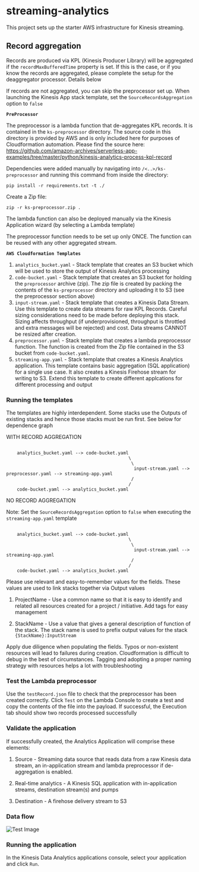 # streaming-analytics

This project sets up the starter AWS infrastructure for Kinesis streaming.

## Record aggregation

Records are produced via KPL (Kinesis Producer Library) will be aggregated if the `recordMaxBufferedTime` property is set. If this is the case, or if you know the records are aggregated, please complete the setup for the deaggregator processor. Details below

If records are not aggregated, you can skip the preprocessor set up. When launching the Kinesis App stack template, set the `SourceRecordsAggregation` option to `false`

**`PreProcessor`**

The preprocessor is a lambda function that de-aggregates KPL records. It is contained in the `ks-preprocessor` directory. The source code in this directory is provided by AWS and is only included here for purposes of Cloudformation automation.
Please find the source here: https://github.com/amazon-archives/serverless-app-examples/tree/master/python/kinesis-analytics-process-kpl-record

Dependencies were added manually by navigating into `/<..>/ks-preprocessor` and running this command from inside the directory:

```
pip install -r requirements.txt -t ./

```

Create a Zip file:

```
zip -r ks-preprocessor.zip .

```

The lambda function can also be deployed manually via the Kinesis Application wizard (by selecting a Lambda template)

The preprocessor function needs to be set up only ONCE. The function can be reused with any other aggregated stream.

**`AWS Cloudformation Templates`**

1. `analytics_bucket.yaml` - Stack template that creates an S3 bucket which will be used to store the output of Kinesis Analytics processing
2. `code-bucket.yaml` - Stack template that creates an S3 bucket for holding the `preprocessor` archive (zip). The zip file is created by packing the contents of the `ks-preprocessor` directory and uploading it to S3 (see the preprocessor section above)
3. `input-stream.yaml` - Stack template that creates a Kinesis Data Stream. Use this template to create data streams for raw KPL Records. Careful sizing considerations need to be made before deploying this stack. Sizing affects throughput (if underprovisioned, throughput is throttled and extra messages will be rejected) and cost. Data streams CANNOT be resized after creation.
4. `preprocessor.yaml` - Stack template that creates a lambda preprocessor function. The function is created from the Zip file contained in the S3 bucket from `code-bucket.yaml`.
5. `streaming-app.yaml` - Stack template that creates a Kinesis Analytics application. This template contains basic aggregation (SQL application) for a single use case. It also creates a Kinesis Firehose stream for writing to S3. Extend this template to create different applcations for different processing and output

### Running the templates

The templates are highly interdependent. Some stacks use the Outputs of existing stacks and hence those stacks must be run first. See below for dependence graph

WITH RECORD AGGREGATION

```

    analytics_bucket.yaml --> code-bucket.yaml
                                              \
                                               \
                                                input-stream.yaml --> preprocessor.yaml --> streaming-app.yaml
                                               /
                                              /
    code-bucket.yaml --> analytics_bucket.yaml

```

NO RECORD AGGREGATION

Note: Set the `SourceRecordsAggregation` option to `false` when executing the `streaming-app.yaml` template

```

    analytics_bucket.yaml --> code-bucket.yaml
                                              \
                                               \
                                                input-stream.yaml --> streaming-app.yaml
                                               /
                                              /
    code-bucket.yaml --> analytics_bucket.yaml

```

Please use relevant and easy-to-remember values for the fields. These values are used to link stacks together via Output values

1. ProjectName - Use a common name so that it is easy to identify and related all resources created for a project / initiative. Add tags for easy management

2. StackName - Use a value that gives a general description of function of the stack. The stack name is used to prefix output values for the stack `{StackName}:InputStream`

Apply due diligence when populating the fields. Typos or non-existent resources will lead to failures during creation. Cloudformation is difficult to debug in the best of circumstances. Tagging and adopting a proper naming strategy with resources helps a lot with troubleshooting

### Test the Lambda preprocessor

Use the `testRecord.json` file to check that the preprocessor has been created correctly. Click `Test` on the Lambda Console to create a test and copy the contents of the file into the payload. If successful, the Execution tab should show two records processed successfully

### Validate the application

If successfully created, the Analytics Application will comprise these elements:

1. Source - Streaming data source that reads data from a raw Kinesis data stream, an in-application stream and lambda preprocessor if de-aggregation is enabled.

2. Real-time analytics - A Kinesis SQL application with in-application streams, destination stream(s) and pumps

3. Destination - A firehose delivery stream to S3

### Data flow

![Test Image](Dragster.jpg)

### Running the application

In the Kinesis Data Analytics applications console, select your application and click `Run`.
